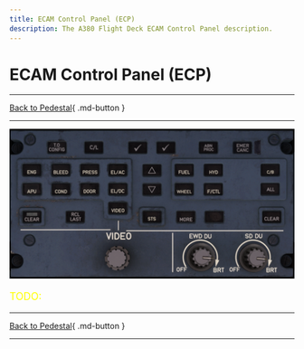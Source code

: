 ```yaml
---
title: ECAM Control Panel (ECP)
description: The A380 Flight Deck ECAM Control Panel description.
---
```


# ECAM Control Panel (ECP) 

---

[Back to Pedestal](../overviews/pedestal.md){ .md-button }

---


![img_4.png](../../../assets/a380x-briefing/flight-deck/pedestal/ecp.png)


[//]: # (TODO)
<p style="color:yellow; font-size:18px;">TODO: </p>


---

[Back to Pedestal](../overviews/pedestal.md){ .md-button }

---



